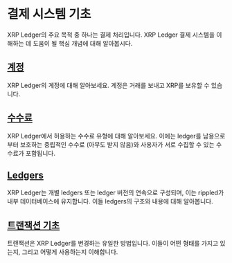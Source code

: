 # 결제 시스템 기초

XRP Ledger의 주요 목적 중 하나는 결제 처리입니다. XRP Ledger 결제 시스템을 이해하는 데 도움이 될 핵심 개념에 대해 알아봅시다.

## [계정](undefined/)&#x20;

XRP Ledger의 계정에 대해 알아보세요. 계정은 거래를 보내고 XRP를 보유할 수 있습니다.

## [수수료](../transactions/fees.md) &#x20;

XRP Ledger에서 허용하는 수수료 유형에 대해 알아보세요. 이에는 ledger를 남용으로부터 보호하는 중립적인 수수료 (아무도 받지 않음)와 사용자가 서로 수집할 수 있는 수수료가 포함됩니다.

## [Ledgers](../ledgers/)

XRP Ledger는 개별 ledgers 또는 ledger 버전의 연속으로 구성되며, 이는 rippled가 내부 데이터베이스에 유지합니다. 이들 ledgers의 구조와 내용에 대해 알아봅니다.

## [트랜잭션 기초](../transactions/)&#x20;

트랜잭션은 XRP Ledger를 변경하는 유일한 방법입니다. 이들이 어떤 형태를 가지고 있는지, 그리고 어떻게 사용하는지 이해합니다.
